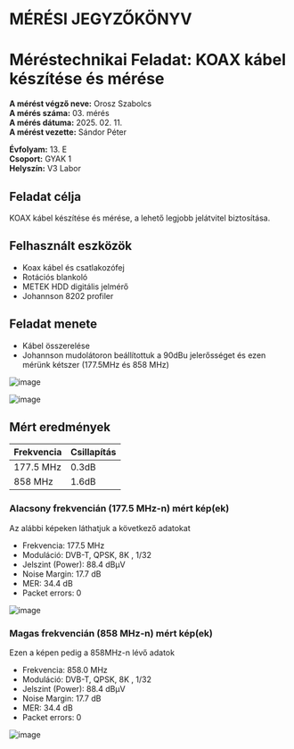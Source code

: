 # MÉRÉSI JEGYZŐKÖNYV   
# Méréstechnikai Feladat: KOAX kábel készítése és mérése   

**A mérést végző neve:** Orosz Szabolcs     
**A mérés száma:** 03. mérés    
**A mérés dátuma:** 2025. 02. 11.    
**A mérést vezette:** Sándor Péter    

**Évfolyam:** 13. E  
**Csoport:** GYAK 1   
**Helyszín:** V3 Labor  

## Feladat célja 
KOAX kábel készítése és mérése, a lehető legjobb jelátvitel biztosítása.  

## Felhasznált eszközök  
- Koax kábel és csatlakozófej  
- Rotációs blankoló
- METEK HDD digitális jelmérő
- Johannson 8202 profiler

## Feladat menete  
- Kábel összerelése
- Johannson mudolátoron beállítottuk a 90dBu jelerősséget és ezen mérünk kétszer (177.5MHz és 858 MHz)  

![image](https://github.com/user-attachments/assets/03263146-e9db-49f8-a786-0fc09695cbdf)

![image](https://github.com/user-attachments/assets/f3bd99c9-9907-49cf-9c34-ea8123fe67f2)

## Mért eredmények   


| Frekvencia      | Csillapítás    |
|-----------------|----------------|
| 177.5 MHz       |    0.3dB       |
| 858 MHz         |    1.6dB       |

### Alacsony frekvencián (177.5 MHz-n) mért kép(ek)  

Az alábbi képeken láthatjuk a következő adatokat  
- Frekvencia: 177.5 MHz
- Moduláció: DVB-T, QPSK, 8K , 1/32
- Jelszint (Power): 88.4 dBµV 
- Noise Margin: 17.7 dB
- MER: 34.4 dB 
- Packet errors: 0

![image](https://github.com/user-attachments/assets/d5ba00a5-f647-4e28-a7ba-917a50ca7eb1)

### Magas frekvencián (858 MHz-n) mért kép(ek)  

Ezen a képen pedig a 858MHz-n lévő adatok  
- Frekvencia: 858.0 MHz
- Moduláció: DVB-T, QPSK, 8K , 1/32
- Jelszint (Power): 88.4 dBµV 
- Noise Margin: 17.7 dB
- MER: 34.4 dB 
- Packet errors: 0

![image](https://github.com/user-attachments/assets/b3391ed4-9cb7-4136-9d64-118ed5371680)

